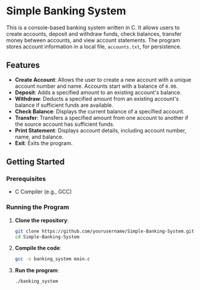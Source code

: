 # Simple Banking System

This is a console-based banking system written in C. It allows users to create accounts, deposit and withdraw funds, check balances, transfer money between accounts, and view account statements. The program stores account information in a local file, `accounts.txt`, for persistence.

## Features

- **Create Account**: Allows the user to create a new account with a unique account number and name. Accounts start with a balance of `0.00`.
- **Deposit**: Adds a specified amount to an existing account's balance.
- **Withdraw**: Deducts a specified amount from an existing account's balance if sufficient funds are available.
- **Check Balance**: Displays the current balance of a specified account.
- **Transfer**: Transfers a specified amount from one account to another if the source account has sufficient funds.
- **Print Statement**: Displays account details, including account number, name, and balance.
- **Exit**: Exits the program.

## Getting Started

### Prerequisites
- C Compiler (e.g., GCC)

### Running the Program

1. **Clone the repository**:
    ```bash
    git clone https://github.com/yourusername/Simple-Banking-System.git
    cd Simple-Banking-System
    ```

2. **Compile the code**:
    ```bash
    gcc -o banking_system main.c
    ```

3. **Run the program**:
    ```bash
    ./banking_system
    ```




